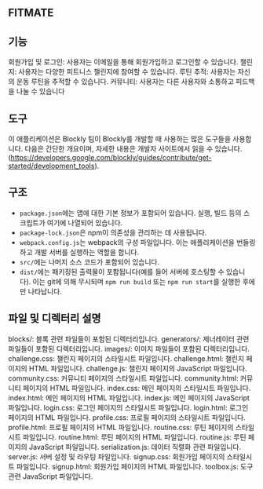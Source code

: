 ## FITMATE

## 기능

회원가입 및 로그인: 사용자는 이메일을 통해 회원가입하고 로그인할 수 있습니다.
챌린지: 사용자는 다양한 피트니스 챌린지에 참여할 수 있습니다.
루틴 추적: 사용자는 자신의 운동 루틴을 추적할 수 있습니다.
커뮤니티: 사용자는 다른 사용자와 소통하고 피드백을 나눌 수 있습니다

## 도구

이 애플리케이션은 Blockly 팀이 Blockly를 개발할 때 사용하는 많은 도구들을 사용합니다. 다음은 간단한 개요이며, 자세한 내용은 개발자 사이트에서 읽을 수 있습니다. 
(https://developers.google.com/blockly/guides/contribute/get-started/development_tools).

## 구조

- `package.json`에는 앱에 대한 기본 정보가 포함되어 있습니다. 실행, 빌드 등의 스크립트가 여기에 나열되어 있습니다.
- `package-lock.json`은 npm이 의존성을 관리하는 데 사용됩니다.
- `webpack.config.js`는 webpack의 구성 파일입니다. 이는 애플리케이션을 번들링하고 개발 서버를 실행하는 역할을 합니다.
- `src/`에는 나머지 소스 코드가 포함되어 있습니다.
- `dist/`에는 패키징된 출력물이 포함됩니다(예를 들어 서버에 호스팅할 수 있습니다). 이는 git에 의해 무시되며 `npm run build` 또는 `npm run start`를 실행한 후에만 나타납니다.

## 파일 및 디렉터리 설명

blocks/: 블록 관련 파일들이 포함된 디렉터리입니다.
generators/: 제너레이터 관련 파일들이 포함된 디렉터리입니다.
images/: 이미지 파일들이 포함된 디렉터리입니다.
challenge.css: 챌린지 페이지의 스타일시트 파일입니다.
challenge.html: 챌린지 페이지의 HTML 파일입니다.
challenge.js: 챌린지 페이지의 JavaScript 파일입니다.
community.css: 커뮤니티 페이지의 스타일시트 파일입니다.
community.html: 커뮤니티 페이지의 HTML 파일입니다.
index.css: 메인 페이지의 스타일시트 파일입니다.
index.html: 메인 페이지의 HTML 파일입니다.
index.js: 메인 페이지의 JavaScript 파일입니다.
login.css: 로그인 페이지의 스타일시트 파일입니다.
login.html: 로그인 페이지의 HTML 파일입니다.
profile.css: 프로필 페이지의 스타일시트 파일입니다.
profile.html: 프로필 페이지의 HTML 파일입니다.
routine.css: 루틴 페이지의 스타일시트 파일입니다.
routine.html: 루틴 페이지의 HTML 파일입니다.
routine.js: 루틴 페이지의 JavaScript 파일입니다.
serialization.js: 데이터 직렬화 관련 파일입니다.
server.js: 서버 설정 및 라우팅 파일입니다.
signup.css: 회원가입 페이지의 스타일시트 파일입니다.
signup.html: 회원가입 페이지의 HTML 파일입니다.
toolbox.js: 도구 관련 JavaScript 파일입니다.


